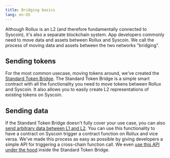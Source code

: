 ```yaml
---
title: Bridging basics
lang: en-US
---
```


Although Rollux is an L2 (and therefore fundamentally connected to Syscoin), it's also a separate blockchain system.
App developers commonly need to move data and assets between Rollux and Syscoin.
We call the process of moving data and assets between the two networks "bridging".

## Sending tokens

For the most common usecase, moving tokens around, we've created the [Standard Token Bridge](./standard-bridge.md).
The Standard Token Bridge is a simple smart contract with all the functionality you need to move tokens between Rollux and Syscoin.
It also allows you to easily create L2 representations of existing tokens on Syscoin.

## Sending data

If the Standard Token Bridge doesn't fully cover your use case, you can also [send arbitrary data between L1 and L2](./messaging.md).
You can use this functionality to have a contract on Syscoin trigger a contract function on Rollux and vice versa.
We've made this process as easy as possible by giving developers a simple API for triggering a cross-chain function call.
We even [use this API under the hood](https://github.com/sys-labs/rollux/blob/a21cec6d3d00c9d7ed100c0257d4b966b034620f/packages/contracts/contracts/L1/messaging/L1StandardBridge.sol#L202) inside the Standard Token Bridge.
